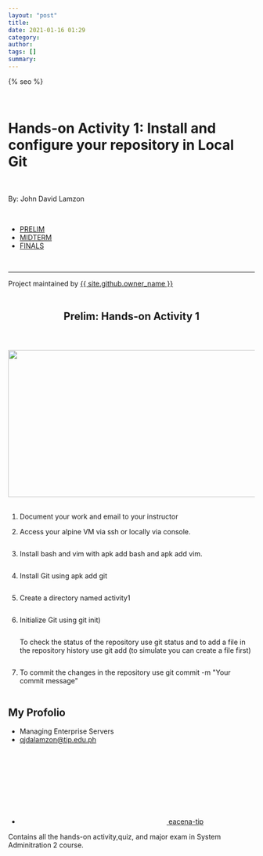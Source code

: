 ```yaml
---
layout: "post"
title: 
date: 2021-01-16 01:29
category: 
author: 
tags: []
summary: 
---
```


<html lang="{{ site.lang | default: "en-US" }}">
  <head>
    <meta charset="utf-8">
    <meta http-equiv="X-UA-Compatible" content="IE=edge">

{% seo %}
    <link rel="stylesheet" href="{{ '/assets/css/style.css?v=' | append: site.github.build_revision | relative_url }}">
    <script src="https://code.jquery.com/jquery-1.12.4.min.js" integrity="sha256-ZosEbRLbNQzLpnKIkEdrPv7lOy9C27hHQ+Xp8a4MxAQ=" crossorigin="anonymous"></script>
    <script src="{{ '/assets/js/respond.js' | relative_url }}"></script>
    <!--[if lt IE 9]>
      <script src="//html5shiv.googlecode.com/svn/trunk/html5.js"></script>
    <![endif]-->
    <!--[if lt IE 8]>
    <link rel="stylesheet" href="{{ '/assets/css/ie.css' | relative_url }}">
    <![endif]-->
    <link rel="stylesheet" href="assets/css/main.css" />
    <noscript><link rel="stylesheet" href="assets/css/noscript.css" /></noscript>


  </head>
  <body class="is-preload">
    <div class="wrapper">
        <div id="title">
          <br>
          <h1>Hands-on Activity 1: Install and configure your repository in Local Git</h1>
          <br>
          <p>By: John David Lamzon</p>
          <br>
          <nav id="nav">
						<ul class="links">
							<li class="active"><a href="index.html">PRELIM</a></li>
							<li><a href="generic.html">MIDTERM</a></li>
							<li><a href="elements.html">FINALS</a></li>
					  </ul>
          </nav>
          <br>
          <hr>
          <span class="credits left">Project maintained by <a href="{{ site.github.owner_url }}">{{ site.github.owner_name }}</a></span>
        </div>   
            <article class="post h-entry" itemscope="" itemtype="http://schema.org/BlogPosting">
<br>
  <header class="post-header">
    <h1 class="post-title p-name" itemprop="name headline">Prelim: Hands-on Activity 1</h1>
  </header>
  <div class="wrapper">
    <a href="elements.html" class="image fit"><img src="assets/images/HA1.jpg" alt="" width="700" height="300"></a>
    </div>
    <br>
    <ol>
    <li>
    <p>Document your work and email to your instructor</p>
    </li>
    <li>
    <p>Access your alpine VM via ssh or locally via console.</p>
    <img src="assets/images/1.png" alt="" />
    </li>
    <li>
    <p>Install bash and vim with apk add bash and apk add vim.</p>
    <img src="assets/images/2.png" alt="" />
    </li>
    <li>
    <p>Install Git using apk add git</p>
    <img src="assets/images/3.png" alt="" />
    </li>
    <li>
    <p>Create a directory named activity1</p>
    <img src="assets/images/4.png" alt="" />
    </li>
    <li>
    <p>Initialize Git using git init)</p>
    <img src="assets/images/4.png" alt="" />
    </li>
    <p>To check the status of the repository use git status and to add a file in the repository history use git add (to simulate you can create a file first)</p>
    <img src="assets/images/5.png" alt="" />
    <li>
    <p>To commit the changes in the repository use git commit -m "Your commit message"</p>
    <img src="assets/images/6.png" alt="" />
    </li>
    </ol>

<footer class="site-footer h-card">
<data class="u-url" href="/eacena-tip.github.io/"></data>

<div class="wrapper">

<h2 class="footer-heading">My Profolio</h2>

<div class="footer-col-wrapper">
    <div class="footer-col footer-col-1">
    <ul class="contact-list">
        <li class="p-name">Managing Enterprise Servers</li><li><a class="u-email" href="mailto:qjdalamzon@tip.edu.ph">qjdalamzon@tip.edu.ph</a></li></ul>
    </div>

<div class="footer-col footer-col-2"><ul class="social-media-list"><li><a href="https://github.com/jdlamzon-tip"><svg class="svg-icon"><use xlink:href="/eacena-tip.github.io/assets/minima-social-icons.svg#github"></use></svg> <span class="username">eacena-tip</span></a></li></ul>
</div>

<div class="footer-col footer-col-3">
<p>Contains all the hands-on activity,quiz, and major exam in System Adminitration 2 course.</p>
</div>
</div>

</div>

</footer>   
